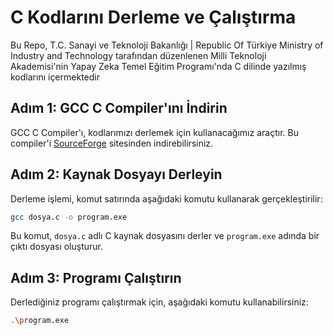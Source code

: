 # C Kodlarını Derleme ve Çalıştırma

Bu Repo, T.C. Sanayi ve Teknoloji Bakanlığı | Republic Of Türkiye Ministry of Industry and Technology tarafından düzenlenen Milli Teknoloji Akademisi'nin Yapay Zeka Temel Eğitim Programı'nda C dilinde yazılmış kodlarını içermektedir

## Adım 1: GCC C Compiler'ını İndirin
GCC C Compiler'ı, kodlarımızı derlemek için kullanacağımız araçtır. Bu compiler'i [SourceForge](https://sourceforge.net/projects/mingw/) sitesinden indirebilirsiniz.

## Adım 2: Kaynak Dosyayı Derleyin
Derleme işlemi, komut satırında aşağıdaki komutu kullanarak gerçekleştirilir:

```bash
gcc dosya.c -o program.exe
```

Bu komut, `dosya.c` adlı C kaynak dosyasını derler ve `program.exe` adında bir çıktı dosyası oluşturur.

## Adım 3: Programı Çalıştırın
Derlediğiniz programı çalıştırmak için, aşağıdaki komutu kullanabilirsiniz:

```bash
.\program.exe
```